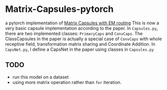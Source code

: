 # Matrix-Capsules-pytorch
a pytorch implementation of [Matrix Capsules with EM routing](https://arxiv.org/abs/1710.09829)
This is now a very basic capsule implementation according to the paper.
In ```Capsules.py```, there are two implemented classes: ```PrimaryCaps``` and ```ConvCaps```.
The ClassCapsules in the paper is actually a special case of ```ConvCaps``` with whole receptive field, transformation matrix sharing and Coordinate Addition.
In ```CapsNet.py```, I define a CapsNet in the paper using classes in ```Capsules.py```

## TODO
* run this model on a dataset
* using more matrix operation rather than ```for``` iteration.

